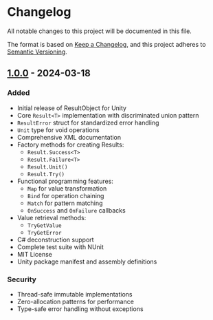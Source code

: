 # Changelog

All notable changes to this project will be documented in this file.

The format is based on [Keep a Changelog](https://keepachangelog.com/en/1.0.0/),
and this project adheres to [Semantic Versioning](https://semver.org/spec/v2.0.0.html).

## [1.0.0] - 2024-03-18

### Added
- Initial release of ResultObject for Unity
- Core `Result<T>` implementation with discriminated union pattern
- `ResultError` struct for standardized error handling
- `Unit` type for void operations
- Comprehensive XML documentation
- Factory methods for creating Results:
    - `Result.Success<T>`
    - `Result.Failure<T>`
    - `Result.Unit()`
    - `Result.Try()`
- Functional programming features:
    - `Map` for value transformation
    - `Bind` for operation chaining
    - `Match` for pattern matching
    - `OnSuccess` and `OnFailure` callbacks
- Value retrieval methods:
    - `TryGetValue`
    - `TryGetError`
- C# deconstruction support
- Complete test suite with NUnit
- MIT License
- Unity package manifest and assembly definitions

### Security
- Thread-safe immutable implementations
- Zero-allocation patterns for performance
- Type-safe error handling without exceptions

[1.0.0]: https://github.com/ahmedkamalio/ResultObjectForUnity/releases/tag/v1.0.0